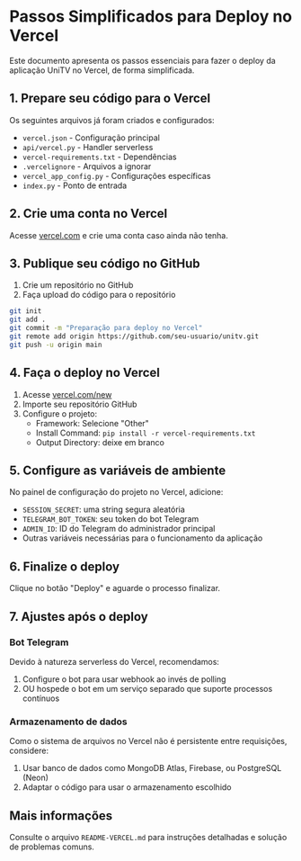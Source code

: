# Passos Simplificados para Deploy no Vercel

Este documento apresenta os passos essenciais para fazer o deploy da aplicação UniTV no Vercel, de forma simplificada.

## 1. Prepare seu código para o Vercel

Os seguintes arquivos já foram criados e configurados:

- `vercel.json` - Configuração principal
- `api/vercel.py` - Handler serverless
- `vercel-requirements.txt` - Dependências
- `.vercelignore` - Arquivos a ignorar
- `vercel_app_config.py` - Configurações específicas
- `index.py` - Ponto de entrada

## 2. Crie uma conta no Vercel

Acesse [vercel.com](https://vercel.com) e crie uma conta caso ainda não tenha.

## 3. Publique seu código no GitHub

1. Crie um repositório no GitHub
2. Faça upload do código para o repositório

```bash
git init
git add .
git commit -m "Preparação para deploy no Vercel"
git remote add origin https://github.com/seu-usuario/unitv.git
git push -u origin main
```

## 4. Faça o deploy no Vercel

1. Acesse [vercel.com/new](https://vercel.com/new)
2. Importe seu repositório GitHub
3. Configure o projeto:
   - Framework: Selecione "Other"
   - Install Command: `pip install -r vercel-requirements.txt`
   - Output Directory: deixe em branco

## 5. Configure as variáveis de ambiente

No painel de configuração do projeto no Vercel, adicione:

- `SESSION_SECRET`: uma string segura aleatória
- `TELEGRAM_BOT_TOKEN`: seu token do bot Telegram
- `ADMIN_ID`: ID do Telegram do administrador principal
- Outras variáveis necessárias para o funcionamento da aplicação

## 6. Finalize o deploy

Clique no botão "Deploy" e aguarde o processo finalizar.

## 7. Ajustes após o deploy

### Bot Telegram

Devido à natureza serverless do Vercel, recomendamos:

1. Configure o bot para usar webhook ao invés de polling
2. OU hospede o bot em um serviço separado que suporte processos contínuos

### Armazenamento de dados

Como o sistema de arquivos no Vercel não é persistente entre requisições, considere:

1. Usar banco de dados como MongoDB Atlas, Firebase, ou PostgreSQL (Neon)
2. Adaptar o código para usar o armazenamento escolhido

## Mais informações

Consulte o arquivo `README-VERCEL.md` para instruções detalhadas e solução de problemas comuns.
